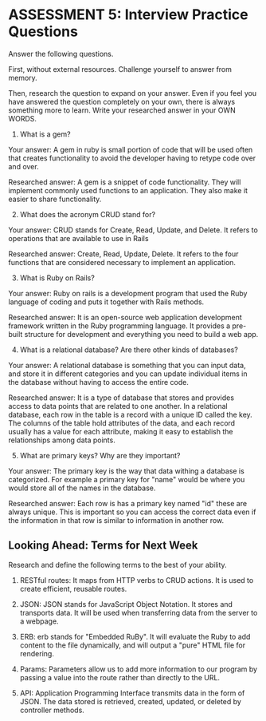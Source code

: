# ASSESSMENT 5: Interview Practice Questions

Answer the following questions.

First, without external resources. Challenge yourself to answer from memory.

Then, research the question to expand on your answer. Even if you feel you have answered the question completely on your own, there is always something more to learn. Write your researched answer in your OWN WORDS.

1. What is a gem?

Your answer: A gem in ruby is small portion of code that will be used often that creates functionality to avoid the developer having to retype code over and over.

Researched answer: A gem is a snippet of code functionality. They will implement commonly used functions to an application. They also make it easier to share functionality. 

2. What does the acronym CRUD stand for?

Your answer: CRUD stands for Create, Read, Update, and Delete. It refers to operations that are available to use in Rails

Researched answer: Create, Read, Update, Delete. It refers to the four functions that are considered necessary to implement an application.

3. What is Ruby on Rails?

Your answer: Ruby on rails is a development program that used the Ruby language of coding and puts it together with Rails methods.

Researched answer: It is an open-source web application development framework written in the Ruby programming language. It provides a pre-built structure for development and everything you need to build a web app.

4. What is a relational database? Are there other kinds of databases?

Your answer: A relational database is something that you can input data, and store it in different categories and you can update individual items in the database without having to access the entire code.

Researched answer: It is a type of database that stores and provides access to data points that are related to one another. In a relational database, each row in the table is a record with a unique ID called the key. The columns of the table hold attributes of the data, and each record usually has a value for each attribute, making it easy to establish the relationships among data points.

5. What are primary keys? Why are they important?

Your answer: The primary key is the way that data withing a database is categorized. For example a primary key for "name" would be where you would store all of the names in the database.

Researched answer: Each row is has a primary key named "id" these are always unique. This is important so you can access the correct data even if the information in that row is similar to information in another row.

## Looking Ahead: Terms for Next Week

Research and define the following terms to the best of your ability.

1. RESTful routes: It maps from HTTP verbs to CRUD actions. It is used to create efficient, reusable routes.

2. JSON: JSON stands for JavaScript Object Notation. It stores and transports data. It will be used when transferring data from the server to a webpage.

3. ERB: erb stands for "Embedded RuBy". It will evaluate the Ruby to add content to the file dynamically, and will output a "pure" HTML file for rendering.

4. Params: Parameters allow us to add more information to our program by passing a value into the route rather than directly to the URL.

5. API: Application Programming Interface transmits data in the form of JSON. The data stored is retrieved, created, updated, or deleted by controller methods. 
